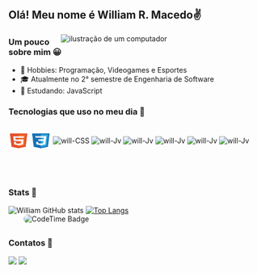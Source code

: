 

## Olá! Meu nome é William R. Macedo✌️

<img src="https://raw.githubusercontent.com/MicaelliMedeiros/micaellimedeiros/master/image/computer-illustration.png" alt="ilustração de um computador" min-width="400px" max-width="400px" width="400px" align="right">

### Um pouco sobre mim 😀
- 🏃 Hobbies: Programação, Videogames e Esportes
- 🎓 Atualmente no 2° semestre de Engenharia de Software
- 📖 Estudando: JavaScript

### Tecnologias que uso no meu dia 🔧

<div style="display: inline_block"><br>
    <img align="center" alt="will-HTML" height="30" width="40" src="https://raw.githubusercontent.com/devicons/devicon/master/icons/html5/html5-original.svg">
    <img align="center" alt="will-CSS" height="30" width="40" src="https://raw.githubusercontent.com/devicons/devicon/master/icons/css3/css3-original.svg">
    <img align="center" alt="will-CSS" height="30" width="40" src="https://cdn.jsdelivr.net/gh/devicons/devicon@latest/icons/javascript/javascript-plain.svg">
    <img align="center" alt="will-Jv" height="30" width="40" src="https://cdn.jsdelivr.net/gh/devicons/devicon@latest/icons/bootstrap/bootstrap-original.svg" />
    <img align="center" alt="will-Jv" height="30" width="40" src="https://cdn.jsdelivr.net/gh/devicons/devicon@latest/icons/java/java-original.svg">
    <img align="center" alt="will-Jv" height="30" width="40" src="https://cdn.jsdelivr.net/gh/devicons/devicon@latest/icons/mysql/mysql-original.svg" />
    <img align="center" alt="will-Jv" height="30" width="40" src="https://cdn.jsdelivr.net/gh/devicons/devicon@latest/icons/eclipse/eclipse-original.svg" />
    <img align="center" alt="will-Jv" height="30" width="40" src="https://cdn.jsdelivr.net/gh/devicons/devicon@latest/icons/vscode/vscode-original.svg" />

<br><br>
</div>

##
### Stats 🚀

<div id="stats">
  
  ![William GitHub stats](https://github-readme-stats.vercel.app/api?username=willruty&show_icons=true&theme=transparent&text_color=fff&title_color=fff&hide_border=true)
  [![Top Langs](https://github-readme-stats.vercel.app/api/top-langs/?username=willruty&layout=donut&theme=transparent&text_color=fff&title_color=fff&hide_border=true)](https://github.com/willruty/github-readme-stats)    
  <img href="https://codetime.dev" alt="CodeTime Badge" src="https://img.shields.io/endpoint?style=flat-square&color=222&url=https%3A%2F%2Fapi.codetime.dev%2Fshield%3Fid%3D29934%26project%3D%26in=0" style="border-radius: 30px; margin-left: 30px;">

</div>
          

##
### Contatos 📡

<div>
  <a href ="mailto:williamrutynamacedo@gmail.com"><img src="https://img.shields.io/badge/-Gmail-%23333?style=for-the-badge&logo=gmail&logoColor=white" target="_blank"></a>
  <a href="https://www.linkedin.com/in/williamrutyna" target="_blank"><img src="https://img.shields.io/badge/-LinkedIn-%230077B5?style=for-the-badge&logo=linkedin&logoColor=white" target="_blank"></a>
</div>


